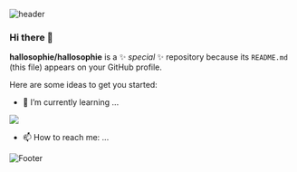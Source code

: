 ![header](https://capsule-render.vercel.app/api?type=waving&color=C6BBB7&height=300&section=header&text=HelloWorld!%20&fontSize=90)

### Hi there 👋


**hallosophie/hallosophie** is a ✨ _special_ ✨ repository because its `README.md` (this file) appears on your GitHub profile.

Here are some ideas to get you started:

- 🌱 I’m currently learning ...
<img src="https://img.shields.io/badge/Java-FFCA28?style=flat-square&logo=java&logoColor=blue"/>

- 📫 How to reach me: ...



![Footer](https://capsule-render.vercel.app/api?type=waving&color=C6BBB7&height=200&section=footer)
